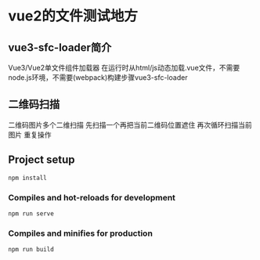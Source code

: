 # vue2的文件测试地方
## vue3-sfc-loader简介
Vue3/Vue2单文件组件加载器 在运行时从html/js动态加载.vue文件，不需要node.js环境，不需要(webpack)构建步骤vue3-sfc-loader
## 二维码扫描
二维码图片多个二维扫描 先扫描一个再把当前二维码位置遮住 再次循环扫描当前图片 重复操作
## Project setup
```
npm install
```

### Compiles and hot-reloads for development
```
npm run serve
```

### Compiles and minifies for production
```
npm run build
```
